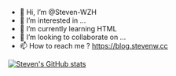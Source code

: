 - 👋 Hi, I’m @Steven-WZH
- 👀 I’m interested in ...
- 🌱 I’m currently learning HTML
- 💞️ I’m looking to collaborate on ...
- 📫 How to reach me ? https://blog.stevenw.cc

[![Steven's GitHub stats](https://github-readme-stats.stevenw.cc/api?username=steven-wzh&theme=monokai)](https://github.com/Steven-WZH)

<!---
Steven-WZH/Steven-WZH is a ✨ special ✨ repository because its `README.md` (this file) appears on your GitHub profile.
You can click the Preview link to take a look at your changes.
--->
